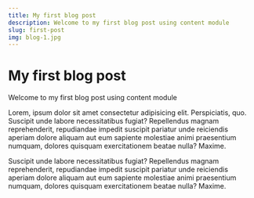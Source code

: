 ```yaml
---
title: My first blog post
description: Welcome to my first blog post using content module
slug: first-post
img: blog-1.jpg
---
```

# My first blog post

Welcome to my first blog post using content module

Lorem, ipsum dolor sit amet consectetur adipisicing elit. Perspiciatis, quo. Suscipit unde labore necessitatibus fugiat? Repellendus magnam reprehenderit, repudiandae impedit suscipit pariatur unde reiciendis aperiam dolore aliquam aut eum sapiente molestiae animi praesentium numquam, dolores quisquam exercitationem beatae nulla? Maxime.

Suscipit unde labore necessitatibus fugiat? Repellendus magnam reprehenderit, repudiandae impedit suscipit pariatur unde reiciendis aperiam dolore aliquam aut eum sapiente molestiae animi praesentium numquam, dolores quisquam exercitationem beatae nulla? Maxime.
